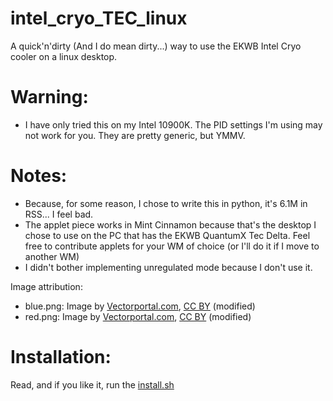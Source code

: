 # intel_cryo_TEC_linux
A quick'n'dirty (And I do mean dirty...) way to use the EKWB Intel Cryo cooler on a linux desktop. 

# Warning:
- I have only tried this on my Intel 10900K. The PID settings I'm using may not work for you. They are pretty generic, but YMMV.

# Notes:
- Because, for some reason, I chose to write this in python, it's 6.1M in RSS... I feel bad.
- The applet piece works in Mint Cinnamon because that's the desktop I chose to use on the PC that has the EKWB QuantumX Tec Delta. Feel free to contribute applets for your WM of choice (or I'll do it if I move to another WM)
- I didn't bother implementing unregulated mode because I don't use it. 

Image attribution:
- blue.png: Image by [Vectorportal.com](https://www.vectorportal.com), [CC BY](https://creativecommons.org/licenses/by/4.0/) (modified)
- red.png: Image by [Vectorportal.com](https://www.vectorportal.com), [CC BY](https://creativecommons.org/licenses/by/4.0/) (modified)

# Installation:
Read, and if you like it, run the [install.sh](install.sh) 

